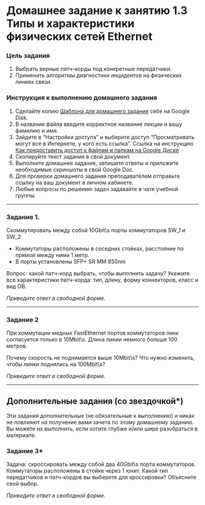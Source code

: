 # Домашнее задание к занятию 1.3 Типы и характеристики физических сетей Ethernet

### Цель задания

1. Выбрать верные патч-корды  под конкретные передатчики.
2. Применить алгоритмы диагностики инцидентов на физических линиях связи.

### Инструкция к выполнению домашнего задания

1. Сделайте копию [Шаблона для домашнего задания](https://u.netology.ru/backend/uploads/lms/content_assets/file/9388/%D0%A8%D0%B0%D0%B1%D0%BB%D0%BE%D0%BD_%D0%B4%D0%BB%D1%8F_%D0%B4%D0%BE%D0%BC%D0%B0%D1%88%D0%BD%D0%B5%D0%B3%D0%BE_%D0%B7%D0%B0%D0%B4%D0%B0%D0%BD%D0%B8%D1%8F___%D0%A2%D0%B8%D0%BF%D1%8B_%D0%B8_%D1%85%D0%B0%D1%80%D0%B0%D0%BA%D1%82%D0%B5%D1%80%D0%B8%D1%81%D1%82%D0%B8%D0%BA%D0%B8_%D1%84%D0%B8%D0%B7%D0%B8%D1%87%D0%B5%D1%81%D0%BA%D0%B8%D1%85_%D1%81%D0%B5%D1%82%D0%B5%D0%B9_Ethernet__-_%D0%A4%D0%B0%D0%BC%D0%B8%D0%BB%D0%B8%D1%8F_%D0%98%D0%BC%D1%8F__%D0%A1%D0%94%D0%95%D0%9B%D0%90%D0%99%D0%A2%D0%95_%D0%9A%D0%9E%D0%9F%D0%98%D0%AE_.docx) себе на Google Disk.
2. В названии файла введите корректное название лекции и вашу фамилию и имя.
3. Зайдите в “Настройки доступа” и выберите доступ “Просматривать могут все в Интернете, у кого есть ссылка”.
 Ссылка на инструкцию [Как предоставить доступ к файлам и папкам на Google Диске](https://support.google.com/docs/answer/2494822?hl=ru&co=GENIE.Platform%3DDesktop)
5. Скопируйте текст задания в свой документ.
6. Выполните домашнее задание, запишите ответы и приложите необходимые скриншоты в свой Google Doc.
7. Для проверки домашнего задания преподавателем отправьте ссылку на ваш документ в личном кабинете.
8. Любые вопросы по решению задач задавайте в чате учебной группы.

---

### Задание 1. 

Cкоммутировать между собой 10Gbit\s порты коммутаторов SW_1 и SW_2.

- Коммутаторы расположены в соседних стойках, расстояние по прямой между ними 1 метр.
- В порты установлены SFP+ SR  MM 850nm

Вопрос: какой патч-корд выбрать, чтобы выполнить задачу?
Укажите все характеристики патч-корда: тип, длину, форму коннекторов, класс и вид ОВ.

*Приведите ответ в свободной форме.*

---

### Задание 2

При коммутации медных FastEthernet портов коммутаторов линк согласуется только в 10Mbit\s. Длина линии немного больше 100 метров. 

Почему скорость не поднимается выше 10Mbit\s? Что нужно изменить, чтобы линки поднялись на 100Mbit\s? 

*Приведите ответ в свободной форме.*

---

## Дополнительные задания (со звездочкой*)
Эти задания дополнительные (не обязательные к выполнению) и никак не повлияют на получение вами зачета по этому домашнему заданию. Вы можете их выполнить, если хотите глубже и/или шире разобраться в материале.


### Задание 3*

Задача: скроссировать между собой два 40Gbit\s порта коммутаторов. 
Коммутаторы расположены в стойке через 1 юнит.
Какой тип передатчиков и патч-кордов вы выберете для кроссировки? Объясните свой выбор.

*Приведите ответ в свободной форме.*
